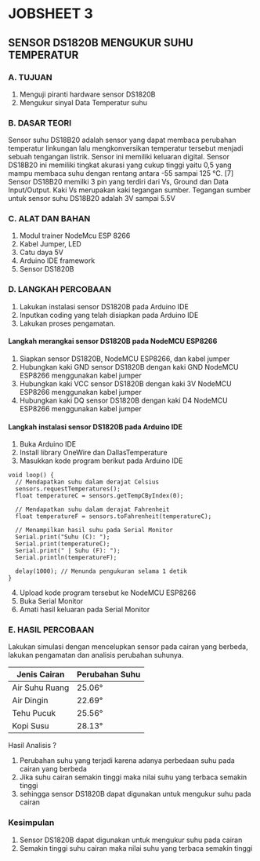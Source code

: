 # JOBSHEET 3
## SENSOR DS1820B MENGUKUR SUHU TEMPERATUR

### A. TUJUAN
1. Menguji piranti hardware sensor DS1820B
2. Mengukur sinyal Data Temperatur suhu

### B. DASAR TEORI

Sensor suhu DS18B20 adalah sensor yang dapat membaca perubahan temperatur linkungan lalu
mengkonversikan temperatur tersebut menjadi sebuah tengangan listrik. Sensor ini memiliki
keluaran digital. Sensor DS18B20 ini memiliki tingkat akurasi yang cukup tinggi yaitu 0,5 yang
mampu membaca suhu dengan rentang antara -55 sampai 125 ℃. [7] Sensor DS18B20 memilki 3
pin yang terdiri dari Vs, Ground dan Data Input/Output. Kaki Vs merupakan kaki tegangan
sumber. Tegangan sumber untuk sensor suhu DS18B20 adalah 3V sampai 5.5V

### C. ALAT DAN BAHAN

1. Modul trainer NodeMcu ESP 8266
2. Kabel Jumper, LED
3. Catu daya 5V
4. Arduino IDE framework
5. Sensor DS1820B

### D. LANGKAH PERCOBAAN

1. Lakukan instalasi sensor DS1820B pada Arduino IDE
2. Inputkan coding yang telah disiapkan pada Arduino IDE
3. Lakukan proses pengamatan.

#### Langkah merangkai sensor DS1820B pada NodeMCU ESP8266
1. Siapkan sensor DS1820B, NodeMCU ESP8266, dan kabel jumper
2. Hubungkan kaki GND sensor DS1820B dengan kaki GND NodeMCU ESP8266 menggunakan kabel jumper
3. Hubungkan kaki VCC sensor DS1820B dengan kaki 3V NodeMCU ESP8266 menggunakan kabel jumper
4. Hubungkan kaki DQ sensor DS1820B dengan kaki D4 NodeMCU ESP8266 menggunakan kabel jumper

#### Langkah instalasi sensor DS1820B pada Arduino IDE
1. Buka Arduino IDE
2. Install library OneWire dan DallasTemperature
3. Masukkan kode program berikut pada Arduino IDE
```
void loop() {
  // Mendapatkan suhu dalam derajat Celsius
  sensors.requestTemperatures();
  float temperatureC = sensors.getTempCByIndex(0);

  // Mendapatkan suhu dalam derajat Fahrenheit
  float temperatureF = sensors.toFahrenheit(temperatureC);

  // Menampilkan hasil suhu pada Serial Monitor
  Serial.print("Suhu (C): ");
  Serial.print(temperatureC);
  Serial.print(" | Suhu (F): ");
  Serial.println(temperatureF);

  delay(1000); // Menunda pengukuran selama 1 detik
}
```
4. Upload kode program tersebut ke NodeMCU ESP8266
5. Buka Serial Monitor
6. Amati hasil keluaran pada Serial Monitor


### E. HASIL PERCOBAAN

Lakukan simulasi dengan mencelupkan sensor pada cairan yang berbeda, lakukan pengamatan dan analisis perubahan suhunya.

| Jenis Cairan          | Perubahan Suhu        |
|-----------------------|-----------------------|
| Air Suhu Ruang        | 25.06°                |
| Air Dingin            | 22.69°                |
| Tehu Pucuk            | 25.56°                |
| Kopi Susu             | 28.13°                |

Hasil Analisis ?
1. Perubahan suhu yang terjadi karena adanya perbedaan suhu pada cairan yang berbeda
2. Jika suhu cairan semakin tinggi maka nilai suhu yang terbaca semakin tinggi
3. sehingga sensor DS1820B dapat digunakan untuk mengukur suhu pada cairan

### Kesimpulan
1. Sensor DS1820B dapat digunakan untuk mengukur suhu pada cairan
2. Semakin tinggi suhu cairan maka nilai suhu yang terbaca semakin tinggi

